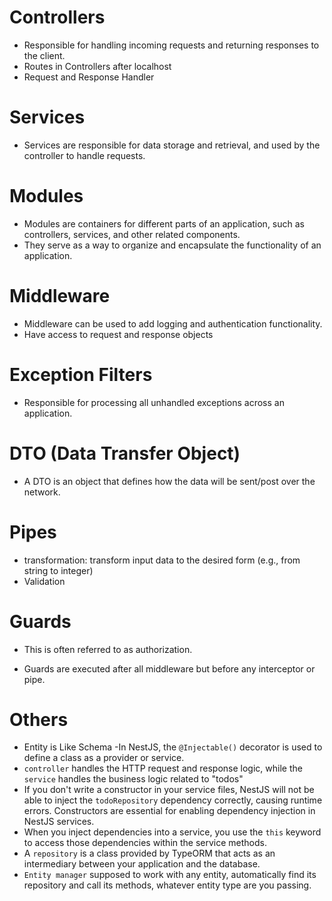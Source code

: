 # Controllers
- Responsible for handling incoming requests and returning responses to the client.
- Routes in Controllers after localhost
- Request and Response Handler

# Services
- Services are responsible for data storage and retrieval, and used by the controller to handle requests.

# Modules
- Modules are containers for different parts of an application, such as controllers, services,  and other related components.
- They serve as a way to organize and encapsulate the functionality of an application.

# Middleware
- Middleware can be used to add logging and authentication functionality.
- Have access to request and response objects

# Exception Filters
- Responsible for processing all unhandled exceptions across an application. 

# DTO (Data Transfer Object) 
- A DTO is an object that defines how the data will be sent/post over the network.

# Pipes
- transformation: transform input data to the desired form (e.g., from string to integer)
- Validation 

# Guards
- This is often referred to as authorization. 
* Guards are executed after all middleware but before any interceptor or pipe.
  
# Others
-  Entity is Like Schema
-In NestJS, the `@Injectable()` decorator is used to define a class as a provider or service. 
- `controller` handles the HTTP request and response logic, while the `service` handles the business logic related to "todos"
- If you don't write a constructor in your service files, NestJS will not be able to inject the `todoRepository` dependency correctly, causing runtime errors. Constructors are essential for enabling dependency injection in NestJS services.
- When you inject dependencies into a service, you use the `this` keyword to access those dependencies within the service methods. 
-  A `repository` is a class provided by TypeORM that acts as an intermediary between your application and the database.
- `Entity manager` supposed to work with any entity, automatically find its repository and call its methods, whatever entity type are you passing.
